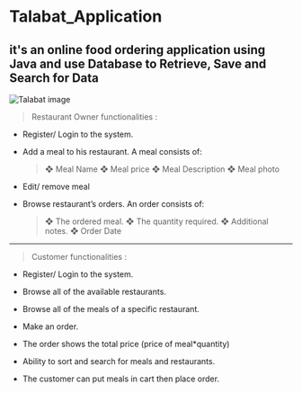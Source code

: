 # Talabat_Application

## it's an online food ordering application using Java and use Database to Retrieve, Save and Search for Data

<p><img src="https://github.com/mo-musaad/Talabat-Clone-/blob/main/Talabat%20Project/test/RUNIMG.PNG" alt="Talabat image"></p>


> Restaurant Owner functionalities :

   * Register/ Login to the system.

   * Add a meal to his restaurant. A meal consists of:
      >❖ Meal Name
      >❖ Meal price
      >❖ Meal Description
      >❖ Meal photo

  * Edit/ remove meal

  * Browse restaurant’s orders. An order consists of:
    >❖ The ordered meal.
    >❖ The quantity required.
    >❖ Additional notes.
    >❖ Order Date

**********************************************************************************************

> Customer functionalities :

   * Register/ Login to the system.
    
   * Browse all of the available restaurants.
    
   * Browse all of the meals of a specific restaurant.
    
   * Make an order.
   
   * The order shows the total price (price of meal*quantity)

   * Ability to sort and search for meals and restaurants.
   
   * The customer can put meals in cart then place order.
